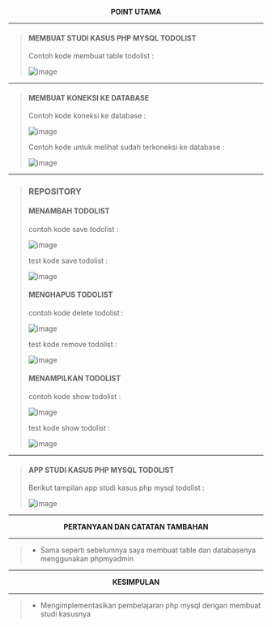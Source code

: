 <p align="center" >
  <b>POINT UTAMA</b>
</p>

---

> #### MEMBUAT STUDI KASUS PHP MYSQL TODOLIST
>
> Contoh kode membuat table todolist :
>
> ![image](https://github.com/mTakku/studi-kasus-php-mysql-todolist/assets/145539342/699ff8c4-e954-483c-a95d-4a087194f7c3)
----
> #### MEMBUAT KONEKSI KE DATABASE
>
> Contoh kode koneksi ke database :
>
> ![image](https://github.com/mTakku/studi-kasus-php-mysql-todolist/assets/145539342/5c2b6aec-e818-4fbe-b80c-4c3591fe4d6c)
>
> Contoh kode untuk melihat sudah terkoneksi ke database :
>
> ![image](https://github.com/mTakku/studi-kasus-php-mysql-todolist/assets/145539342/e9866d1f-5962-41d3-b7ad-c69d841f72fb)
---
> ### REPOSITORY
>
> #### MENAMBAH TODOLIST
>
> contoh kode save todolist :
>
> ![image](https://github.com/mTakku/studi-kasus-php-mysql-todolist/assets/145539342/2039b66e-cf0d-40bd-a89e-b3f9eda35bb8)
>
> test kode save todolist :
> 
> ![image](https://github.com/mTakku/studi-kasus-php-mysql-todolist/assets/145539342/d4029778-578e-4747-a418-141bc79b7660)
>
> #### MENGHAPUS TODOLIST
> 
> contoh kode delete todolist :
>
> ![image](https://github.com/mTakku/studi-kasus-php-mysql-todolist/assets/145539342/a3af99aa-148c-4e84-b4b8-ebbba257cc7a)
>
>test kode remove todolist :
>
>![image](https://github.com/mTakku/studi-kasus-php-mysql-todolist/assets/145539342/96a8c5f3-047b-4dee-9e0c-5c696e662160)
>
> #### MENAMPILKAN TODOLIST
>
> contoh kode show todolist :
>
> ![image](https://github.com/mTakku/studi-kasus-php-mysql-todolist/assets/145539342/4ef093f0-7621-4195-9c17-316d087727e0)
>
> test kode show todolist :
>
> ![image](https://github.com/mTakku/studi-kasus-php-mysql-todolist/assets/145539342/a6f0d22d-6d0b-434e-be46-b1d5879c7ec9)
---
> #### APP STUDI KASUS PHP MYSQL TODOLIST
>
> Berikut tampilan app studi kasus php mysql todolist :
>
> ![image](https://github.com/mTakku/studi-kasus-php-mysql-todolist/assets/145539342/b88d3912-81ca-44e4-832d-384792f18320)
---

<p align="center" >
  <b>PERTANYAAN DAN CATATAN TAMBAHAN</b>
</p>

--- 

> - Sama seperti sebelumnya saya membuat table dan databasenya menggunakan phpmyadmin

---

<p align="center" >
  <b>KESIMPULAN</b>
</p>

---

> - Mengimplementasikan pembelajaran php mysql dengan membuat studi kasusnya









